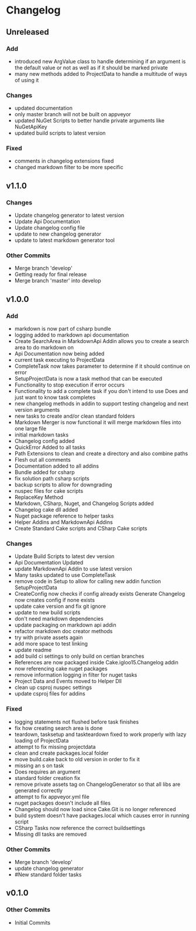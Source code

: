 # Changelog
## Unreleased
### Add
*  introduced new ArgValue class to handle determining if an argument is the default value or not as well as if it should be marked private
*  many new methods added to ProjectData to handle a multitude of ways of using it


### Changes
*  updated documentation
*  only master branch will not be built on appveyor
*  updated NuGet Scripts to better handle private arguments like NuGetApiKey
*  updated build scripts to latest version


### Fixed
*  comments in changelog extensions fixed
*  changed markdown filter to be more specific




## v1.1.0
### Changes
*  Update changelog generator to latest version
*  Update Api Documentation
*  Update changelog config file
*  update to new changelog generator
*  update to latest markdown generator tool


### Other Commits
* Merge branch 'develop'
* Getting ready for final release
* Merge branch 'master' into develop




## v1.0.0
### Add
*  markdown is now part of csharp bundle
*  logging added to markdown api documentation
*  Create SearchArea in MarkdownApi Addin allows you to create a search area to do markdown on
*  Api Documentation now being added
*  current task executing to ProjectData
*  CompleteTask now takes parameter to determine if it should continue on error
*  SetupProjectData is now a task method that can be executed
*  Functionality to stop execution if error occurs
*  Functionality to add a complete task if you don't intend to use Does and just want to know task completes
*  new changelog methods in addin to support testing changelog and next version arguments
*  new tasks to create and/or clean standard folders
*  Markdown Merger is now functional it will merge markdown files into one large file
*  initial markdown tasks
*  Changelog config added
*  QuickError Added to all tasks
*  Path Extensions to clean and create a directory and also combine paths
*  Flesh out all comments
*  Documentation added to all addins
*  Bundle added for csharp
*  fix solution path csharp scripts
*  backup scripts to allow for downgrading
*  nuspec files for cake scripts
*  ReplaceKey Method
*  Markdown, CSharp, Nuget, and Changelog Scripts added
*  Changelog cake dll added
*  Nuget package reference to helper tasks
*  Helper Addins and MarkdownApi Addins
*  Create Standard Cake scripts and CSharp Cake scripts


### Changes
*  Update Build Scripts to latest dev version
*  Api Documentation Updated
*  update MarkdownApi Addin to use latest version
*  Many tasks updated to use CompleteTask
*  remove code in Setup to allow for calling new addin function SetupProjectData
*  CreateConfig now checks if config already exists Generate Changelog now creates config if none exists
*  update cake version and fix git ignore
*  update to new build scripts
*  don't need markdown dependencies
*  update packaging on markdown api addin
*  refactor markdown doc creator methods
*  try with private assets again
*  add more space to test linking
*  update readme
*  add build ci settings to only build on certian branches
*  References are now packaged inside Cake.igloo15.Changelog addin
*  now referencing cake nuget packages
*  remove information logging in filter for nuget tasks
*  Project Data and Events moved to Helper Dll
*  clean up csproj nuspec settings
*  update csproj files for addins


### Fixed
*  logging statements not flushed before task finishes
*  fix how creating search area is done
*  teardown, tasksetup and taskteardown fixed to work properly with lazy loading of ProjectData
*  attempt to fix missing projectdata
*  clean and create packages.local folder
*  move build.cake back to old version in order to fix it
*  missing an s on task
*  Does requires an argument
*  standard folder creation fix
*  remove private assets tag on ChangelogGenerator so that all libs are generated correctly
*  attempt to fix appveyor.yml file
*  nuget packages doesn't include all files
*  Changelog should now load since Cake.Git is no longer referenced
*  build system doesn't have packages.local which causes error in running script
*  CSharp Tasks now reference the correct buildsettings
*  Missing dll tasks are removed


### Other Commits
* Merge branch 'develop'
* update changelog generator
* #New standard folder tasks




## v0.1.0
### Other Commits
* Initial Commits






